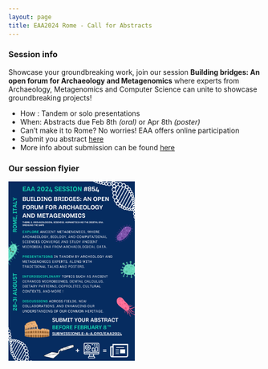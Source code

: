 ```yaml
---
layout: page
title: EAA2024 Rome - Call for Abstracts
---
```


### Session info
Showcase your groundbreaking work, join our session **Building bridges: An open forum for Archaeology and Metagenomics** where experts from Archaeology, Metagenomics and Computer Science can unite to showcase groundbreaking projects!

* How : Tandem or solo presentations
* When: Abstracts due Feb 8th *(oral)* or Apr 8th *(poster)*
* Can’t make it to Rome? No worries! EAA offers online participation
* Submit you abstract [here](https://submissions.e-a-a.org/eaa2024/)
* More info about submission can be found [here](https://www.e-a-a.org/EAA2024)

### Our session flyier
<img src="/assets/media/eaa_sessions_854_metagenomics.png" class="center" width="50%" >

